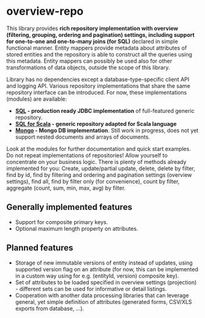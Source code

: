 # overview-repo

This library provides **rich repository implementation with overview (filtering, grouping, ordering and pagination) settings, including support for one-to-one and one-to-many joins (for SQL)** declared in simple functional manner.
Entity mappers provide metadata about attributes of stored entities and the repository is able to construct all the queries
using this metadata. Entity mappers can possibly be used also for other transformations of data objects, outside the scope of this library.

Library has no dependencies except a database-type-specific client API and logging API. Various repository implementations that share the same repository interface can be introduced. For now, these implementations (modules) are available:


 * **[SQL](overview-repo-sql/README.md) - production ready JDBC implementation** of full-featured generic repository.
 * **[SQL for Scala](overview-repo-sql-scala/README.md) - generic repository adapted for Scala language** 
 * **[Mongo](overview-repo-mongo/README.md) - Mongo DB implementation**. Still work in progress, does not yet support nested documents and arrays of documents.


Look at the modules for further documentation and quick start examples. Do not repeat implementations of repositories! Allow yourself to concentrate on your business logic.
There is plenty of methods already implemented for you: Create, update/partial update, delete, delete by filter, find by id, find by filtering and ordering and pagination settings (overview settings), find all, find by filter only (for convenience), count by filter, aggregate (count, sum, min, max, avg) by filter.

## Generally implemented features
 * Support for composite primary keys.
 * Optional maximum length property on attributes.

## Planned features
 * Storage of new immutable versions of entity instead of updates, using supported version flag on an attribute (for now, this can be implemented in a custom way using for e.g. (entityId, version) composite key).
 * Set of attributes to be loaded specified in overview settings (projection) - different sets can be used for informative or detail listings.
 * Cooperation with another data processing libraries that can leverage general, yet simple definition of attributes (generated forms, CSV/XLS exports from database, ...).
